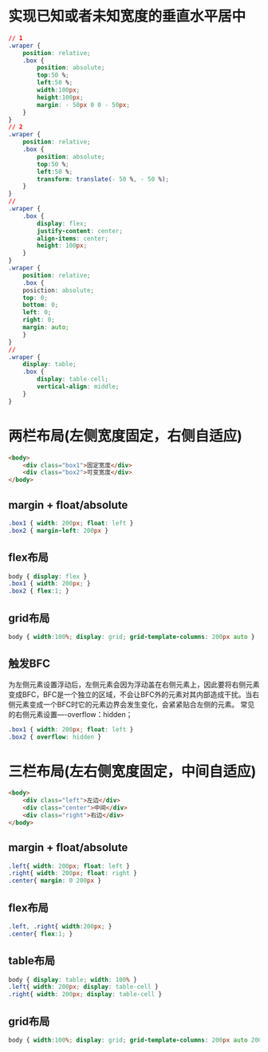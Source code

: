 # 实现已知或者未知宽度的垂直水平居中
```css
// 1
.wraper {
    position: relative;
    .box {
        position: absolute;
        top:50 %;
        left:50 %;
        width:100px;
        height:100px;
        margin: - 50px 0 0 - 50px;
    }
}
// 2
.wraper {
    position: relative;
    .box {
        position: absolute;
        top:50 %;
        left:50 %;
        transform: translate(- 50 %, - 50 %);
    }
}
// 
.wraper {
    .box {
        display: flex;
        justify-content: center;
        align-items: center;
        height: 100px;
    }
}
.wraper {
    position: relative;
    .box {
	posiction: absolute;
	top: 0;
	bottom: 0;
	left: 0;
	right: 0;
	margin: auto;
    }
}
// 
.wraper {
    display: table;
    .box {
        display: table-cell;
        vertical-align: middle;
    }
}
```

# 两栏布局(左侧宽度固定，右侧自适应)
```html
<body>
    <div class="box1">固定宽度</div>
    <div class="box2">可变宽度</div>
</body>
```
## margin + float/absolute
```css
.box1 { width: 200px; float: left }
.box2 { margin-left: 200px }
```

## flex布局
```css
body { display: flex }
.box1 { width: 200px; }
.box2 { flex:1; }
```

## grid布局
```css
body { width:100%; display: grid; grid-template-columns: 200px auto }
```

## 触发BFC
为左侧元素设置浮动后，左侧元素会因为浮动盖在右侧元素上，因此要将右侧元素变成BFC，BFC是一个独立的区域，不会让BFC外的元素对其内部造成干扰。当右侧元素变成一个BFC时它的元素边界会发生变化，会紧紧贴合左侧的元素。 
常见的右侧元素设置—-overflow：hidden；
```css
.box1 { width: 200px; float: left }
.box2 { overflow: hidden }
```

# 三栏布局(左右侧宽度固定，中间自适应)
```html
<body>
    <div class="left">左边</div>  
    <div class="center">中间</div>  
    <div class="right">右边</div>  
</body>
```

## margin + float/absolute
```css
.left{ width: 200px; float: left }
.right{ width: 200px; float: right }
.center{ margin: 0 200px }
```

## flex布局
```css
.left, .right{ width:200px; }
.center{ flex:1; }  
```

## table布局
```css
body { display: table; width: 100% }
.left{ width: 200px; display: table-cell }
.right{ width: 200px; display: table-cell }
```

## grid布局
```css
body { width:100%; display: grid; grid-template-columns: 200px auto 200px; }
```

